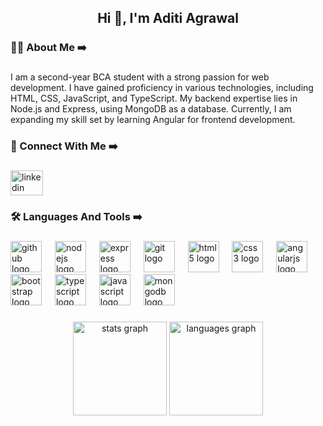 <h2 align="center">Hi 👋, I'm Aditi Agrawal</h2>

###

<h3 align="left">👨‍💻 About Me ➡️</h3>

###

<p align="left">I am a second-year BCA student with a strong passion for web development. I have gained proficiency in various technologies, including HTML, CSS, JavaScript, and TypeScript. My backend expertise lies in Node.js and Express, using MongoDB as a database. Currently, I am expanding my skill set by learning Angular for frontend development.</p>

###

<h3 align="left">🌟 Connect With Me ➡️</h3>

###

<div align="left">
  <a href="https://www.linkedin.com/in/07aditiagrawal/" target="_blank">
    <img src="https://raw.githubusercontent.com/maurodesouza/profile-readme-generator/master/src/assets/icons/social/linkedin/default.svg" width="52" height="40" alt="linkedin logo"  />
  </a>
</div>

###

<h3 align="left">🛠️ Languages And Tools ➡️</h3>

###

<div align="left">
  <img src="https://skillicons.dev/icons?i=github" height="50" alt="github logo"  />
  <img width="13" />
  <img src="https://skillicons.dev/icons?i=nodejs" height="50" alt="nodejs logo"  />
  <img width="13" />
  <img src="https://skillicons.dev/icons?i=express" height="50" alt="express logo"  />
  <img width="13" />
  <img src="https://skillicons.dev/icons?i=git" height="50" alt="git logo"  />
  <img width="13" />
  <img src="https://skillicons.dev/icons?i=html" height="50" alt="html5 logo"  />
  <img width="13" />
  <img src="https://skillicons.dev/icons?i=css" height="50" alt="css3 logo"  />
  <img width="13" />
  <img src="https://skillicons.dev/icons?i=angular" height="50" alt="angularjs logo"  />
  <img width="13" />
  <img src="https://skillicons.dev/icons?i=bootstrap" height="50" alt="bootstrap logo"  />
  <img width="13" />
  <img src="https://skillicons.dev/icons?i=ts" height="50" alt="typescript logo"  />
  <img width="13" />
  <img src="https://skillicons.dev/icons?i=js" height="50" alt="javascript logo"  />
  <img width="13" />
  <img src="https://skillicons.dev/icons?i=mongodb" height="50" alt="mongodb logo"  />
</div>

###

<div align="center">
  <img src="https://github-readme-stats.vercel.app/api?username=Aditi-Agrawal07&hide_title=false&hide_rank=false&show_icons=true&include_all_commits=true&count_private=true&disable_animations=false&theme=dracula&locale=en&hide_border=false" height="150" alt="stats graph"  />
  <img src="https://github-readme-stats.vercel.app/api/top-langs?username=Aditi-Agrawal07&locale=en&hide_title=false&layout=compact&card_width=320&langs_count=5&theme=dracula&hide_border=false" height="150" alt="languages graph"  />
</div>

###

<br clear="both">



###

<br clear="both">

<div align="left">
</div>

###

<br clear="both">

<div align="center">
  <img height="0" src=""  />
</div>

###
